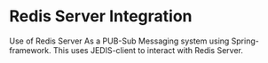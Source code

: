 # Redis Server Integration

Use of Redis Server As a PUB-Sub Messaging system using Spring-framework.
This uses JEDIS-client to interact with Redis Server.
